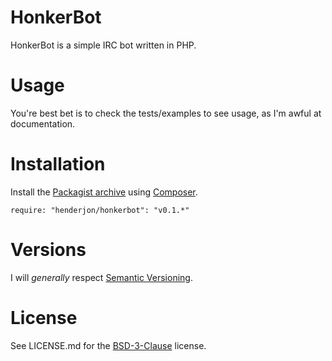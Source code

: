 # HonkerBot

HonkerBot is a simple IRC bot written in PHP.

# Usage

You're best bet is to check the tests/examples to see usage, as I'm awful at
documentation.

# Installation

Install the [Packagist archive](https://packagist.org/packages/henderjon/honkerbot)
using [Composer](http://getcomposer.org/).

```require: "henderjon/honkerbot": "v0.1.*"```

# Versions

I will *generally* respect [Semantic Versioning](http://semver.org/).

# License

See LICENSE.md for the [BSD-3-Clause](http://opensource.org/licenses/BSD-3-Clause) license.





